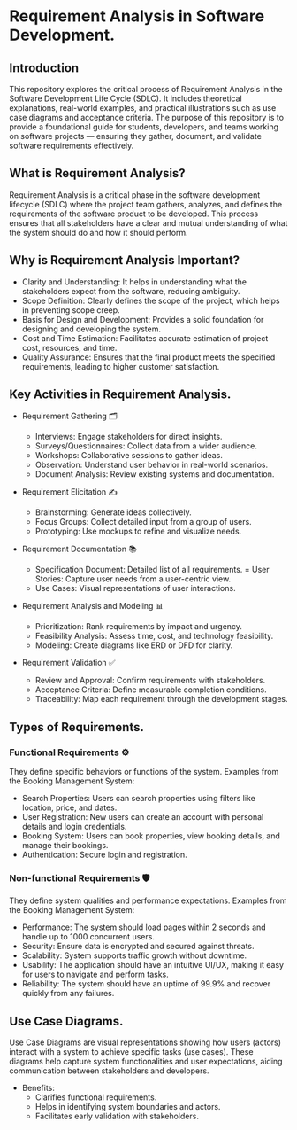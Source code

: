 # Requirement Analysis in Software Development.
## Introduction
This repository explores the critical process of Requirement Analysis in the Software Development Life Cycle (SDLC). It includes theoretical explanations, real-world examples, and practical illustrations such as use case diagrams and acceptance criteria. The purpose of this repository is to provide a foundational guide for students, developers, and teams working on software projects — ensuring they gather, document, and validate software requirements effectively.

## What is Requirement Analysis?
Requirement Analysis is a critical phase in the software development lifecycle (SDLC) where the project team gathers, analyzes, and defines the requirements of the software product to be developed. This process ensures that all stakeholders have a clear and mutual understanding of what the system should do and how it should perform.

## Why is Requirement Analysis Important?
- Clarity and Understanding: It helps in understanding what the stakeholders expect from the software, reducing ambiguity.
- Scope Definition: Clearly defines the scope of the project, which helps in preventing scope creep.
- Basis for Design and Development: Provides a solid foundation for designing and developing the system.
- Cost and Time Estimation: Facilitates accurate estimation of project cost, resources, and time.
- Quality Assurance: Ensures that the final product meets the specified requirements, leading to higher customer satisfaction.

## Key Activities in Requirement Analysis.
- Requirement Gathering 🗂️
  - Interviews: Engage stakeholders for direct insights.
  - Surveys/Questionnaires: Collect data from a wider audience.
  - Workshops: Collaborative sessions to gather ideas.
  - Observation: Understand user behavior in real-world scenarios.
  - Document Analysis: Review existing systems and documentation.

- Requirement Elicitation ✍️
  - Brainstorming: Generate ideas collectively.
  - Focus Groups: Collect detailed input from a group of users.
  - Prototyping: Use mockups to refine and visualize needs.

- Requirement Documentation 📚
  - Specification Document: Detailed list of all requirements.
  = User Stories: Capture user needs from a user-centric view.
  - Use Cases: Visual representations of user interactions.

- Requirement Analysis and Modeling 📊
  - Prioritization: Rank requirements by impact and urgency.
  - Feasibility Analysis: Assess time, cost, and technology feasibility.
  - Modeling: Create diagrams like ERD or DFD for clarity.

- Requirement Validation ✅
  - Review and Approval: Confirm requirements with stakeholders.
  - Acceptance Criteria: Define measurable completion conditions.
  - Traceability: Map each requirement through the development stages.
 
## Types of Requirements.
### Functional Requirements ⚙️
They define specific behaviors or functions of the system.
Examples from the Booking Management System:
  - Search Properties: Users can search properties using filters like location, price, and dates.
  - User Registration: New users can  create an account with personal details and login credentials.
  - Booking System: Users can book properties, view booking details, and manage their bookings.
  - Authentication: Secure login and registration.

### Non-functional Requirements 🛡️
They define system qualities and performance expectations.
Examples from the Booking Management System:
  - Performance: The system should load pages within 2 seconds and handle up to 1000 concurrent users.
  - Security: Ensure data is encrypted and secured against threats.
  - Scalability: System supports traffic growth without downtime.
  - Usability: The application should have an intuitive UI/UX, making it easy for users to navigate and perform tasks.
  - Reliability: The system should have an uptime of 99.9% and recover quickly from any failures.

## Use Case Diagrams.
Use Case Diagrams are visual representations showing how users (actors) interact with a system to achieve specific tasks (use cases). These diagrams help capture system functionalities and user expectations, aiding communication between stakeholders and developers.
- Benefits:
  - Clarifies functional requirements.
  - Helps in identifying system boundaries and actors.
  - Facilitates early validation with stakeholders.

